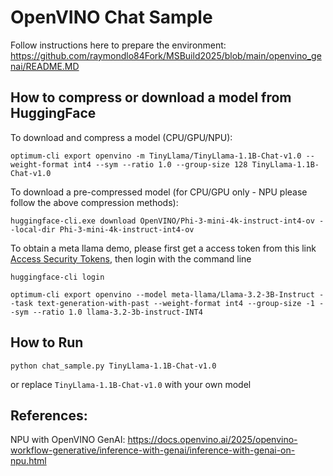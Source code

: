 # OpenVINO Chat Sample

Follow instructions here to prepare the environment:
https://github.com/raymondlo84Fork/MSBuild2025/blob/main/openvino_genai/README.MD

## How to compress or download a model from HuggingFace

To download and compress a model (CPU/GPU/NPU):
```
optimum-cli export openvino -m TinyLlama/TinyLlama-1.1B-Chat-v1.0 --weight-format int4 --sym --ratio 1.0 --group-size 128 TinyLlama-1.1B-Chat-v1.0
```

To download a pre-compressed model (for CPU/GPU only - NPU please follow the above compression methods):
```
huggingface-cli.exe download OpenVINO/Phi-3-mini-4k-instruct-int4-ov --local-dir Phi-3-mini-4k-instruct-int4-ov
```

To obtain a meta llama demo, please first get a access token from this link [Access Security Tokens](https://huggingface.co/docs/hub/en/security-tokens), then login with the command line

```
huggingface-cli login
```

```
optimum-cli export openvino --model meta-llama/Llama-3.2-3B-Instruct --task text-generation-with-past --weight-format int4 --group-size -1 --sym --ratio 1.0 llama-3.2-3b-instruct-INT4
```


## How to Run

```
python chat_sample.py TinyLlama-1.1B-Chat-v1.0
```
or replace `TinyLlama-1.1B-Chat-v1.0` with your own model


## References:
NPU with OpenVINO GenAI: https://docs.openvino.ai/2025/openvino-workflow-generative/inference-with-genai/inference-with-genai-on-npu.html
